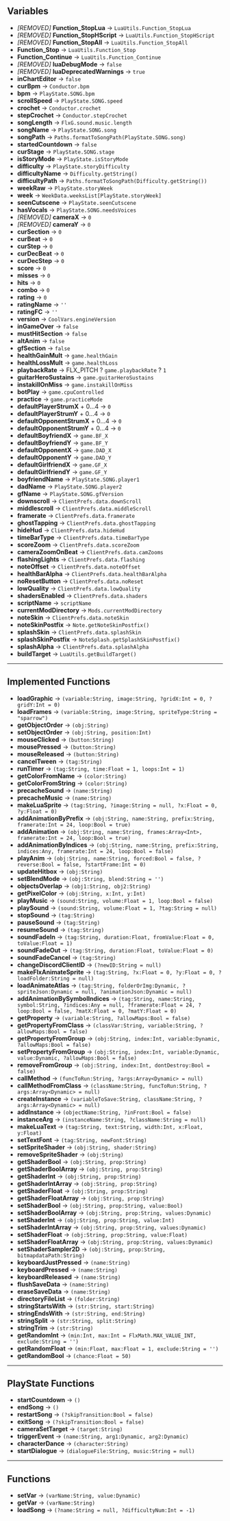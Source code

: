 ## Variables

- *[REMOVED]* **Function_StopLua** -> `LuaUtils.Function_StopLua`
- *[REMOVED]* **Function_StopHScript** -> `LuaUtils.Function_StopHScript`
- *[REMOVED]* **Function_StopAll** -> `LuaUtils.Function_StopAll`
- **Function_Stop** -> `LuaUtils.Function_Stop`
- **Function_Continue** -> `LuaUtils.Function_Continue`
- *[REMOVED]* **luaDebugMode** -> `false`
- *[REMOVED]* **luaDeprecatedWarnings** -> `true`
- **inChartEditor** -> `false`
- **curBpm** -> `Conductor.bpm`
- **bpm** -> `PlayState.SONG.bpm`
- **scrollSpeed** -> `PlayState.SONG.speed`
- **crochet** -> `Conductor.crochet`
- **stepCrochet** -> `Conductor.stepCrochet`
- **songLength** -> `FlxG.sound.music.length`
- **songName** -> `PlayState.SONG.song`
- **songPath** -> `Paths.formatToSongPath(PlayState.SONG.song)`
- **startedCountdown** -> `false`
- **curStage** -> `PlayState.SONG.stage`
- **isStoryMode** -> `PlayState.isStoryMode`
- **difficulty** -> `PlayState.storyDifficulty`
- **difficultyName** -> `Difficulty.getString()`
- **difficultyPath** -> `Paths.formatToSongPath(Difficulty.getString())`
- **weekRaw** -> `PlayState.storyWeek`
- **week** -> `WeekData.weeksList[PlayState.storyWeek]`
- **seenCutscene** -> `PlayState.seenCutscene`
- **hasVocals** -> `PlayState.SONG.needsVoices`
- *[REMOVED]* **cameraX** -> `0`
- *[REMOVED]* **cameraY** -> `0`
- **curSection** -> `0`
- **curBeat** -> `0`
- **curStep** -> `0`
- **curDecBeat** -> `0`
- **curDecStep** -> `0`
- **score** -> `0`
- **misses** -> `0`
- **hits** -> `0`
- **combo** -> `0`
- **rating** -> `0`
- **ratingName** -> `''`
- **ratingFC** -> `''`
- **version** -> `CoolVars.engineVersion`
- **inGameOver** -> `false`
- **mustHitSection** -> `false`
- **altAnim** -> `false`
- **gfSection** -> `false`
- **healthGainMult** -> `game.healthGain`
- **healthLossMult** -> `game.healthLoss`
- **playbackRate** -> FLX_PITCH ? `game.playbackRate` ? `1`
- **guitarHeroSustains** -> `game.guitarHeroSustains`
- **instakillOnMiss** -> `game.instakillOnMiss`
- **botPlay** -> `game.cpuControlled`
- **practice** -> `game.practiceMode`
- **defaultPlayerStrumX** + 0...4 -> `0`
- **defaultPlayerStrumY** + 0...4 -> `0`
- **defaultOpponentStrumX** + 0...4 -> `0`
- **defaultOpponentStrumY** + 0...4 -> `0`
- **defaultBoyfriendX** -> `game.BF_X`
- **defaultBoyfriendY** -> `game.BF_Y`
- **defaultOpponentX** -> `game.DAD_X`
- **defaultOpponentY** -> `game.DAD_Y`
- **defaultGirlfriendX** -> `game.GF_X`
- **defaultGirlfriendY** -> `game.GF_Y`
- **boyfriendName** -> `PlayState.SONG.player1`
- **dadName** -> `PlayState.SONG.player2`
- **gfName** -> `PlayState.SONG.gfVersion`
- **downscroll** -> `ClientPrefs.data.downScroll`
- **middlescroll** -> `ClientPrefs.data.middleScroll`
- **framerate** -> `ClientPrefs.data.framerate`
- **ghostTapping** -> `ClientPrefs.data.ghostTapping`
- **hideHud** -> `ClientPrefs.data.hideHud`
- **timeBarType** -> `ClientPrefs.data.timeBarType`
- **scoreZoom** -> `ClientPrefs.data.scoreZoom`
- **cameraZoomOnBeat** -> `ClientPrefs.data.camZooms`
- **flashingLights** -> `ClientPrefs.data.flashing`
- **noteOffset** -> `ClientPrefs.data.noteOffset`
- **healthBarAlpha** -> `ClientPrefs.data.healthBarAlpha`
- **noResetButton** -> `ClientPrefs.data.noReset`
- **lowQuality** -> `ClientPrefs.data.lowQuality`
- **shadersEnabled** -> `ClientPrefs.data.shaders`
- **scriptName** -> `scriptName`
- **currentModDirectory** -> `Mods.currentModDirectory`
- **noteSkin** -> `ClientPrefs.data.noteSkin`
- **noteSkinPostfix** -> `Note.getNoteSkinPostfix()`
- **splashSkin** -> `ClientPrefs.data.splashSkin`
- **splashSkinPostfix** -> `NoteSplash.getSplashSkinPostfix()`
- **splashAlpha** -> `ClientPrefs.data.splashAlpha`
- **buildTarget** -> `LuaUtils.getBuildTarget()`

---

## Implemented Functions

- **loadGraphic** -> `(variable:String, image:String, ?gridX:Int = 0, ?gridY:Int = 0)`
- **loadFrames** -> `(variable:String, image:String, spriteType:String = "sparrow")`
- **getObjectOrder** -> `(obj:String)`
- **setObjectOrder** -> `(obj:String, position:Int)`
- **mouseClicked** -> `(button:String)`
- **mousePressed** -> `(button:String)`
- **mouseReleased** -> `(button:String)`
- **cancelTween** -> `(tag:String)`
- **runTimer** -> `(tag:String, time:Float = 1, loops:Int = 1)`
- **getColorFromName** -> `(color:String)`
- **getColorFromString** -> `(color:String)`
- **precacheSound** -> `(name:String)`
- **precacheMusic** -> `(name:String)`
- **makeLuaSprite** -> `(tag:String, ?image:String = null, ?x:Float = 0, ?y:Float = 0)`
- **addAnimationByPrefix** -> `(obj:String, name:String, prefix:String, framerate:Int = 24, loop:Bool = true)`
- **addAnimation** -> `(obj:String, name:String, frames:Array<Int>, framerate:Int = 24, loop:Bool = true)`
- **addAnimationByIndices** -> `(obj:String, name:String, prefix:String, indices:Any, framerate:Int = 24, loop:Bool = false)`
- **playAnim** -> `(obj:String, name:String, forced:Bool = false, ?reverse:Bool = false, ?startFrame:Int = 0)`
- **updateHitbox** -> `(obj:String)`
- **setBlendMode** -> `(obj:String, blend:String = '')`
- **objectsOverlap** -> `(obj1:String, obj2:String)`
- **getPixelColor** -> `(obj:String, x:Int, y:Int)`
- **playMusic** -> `(sound:String, volume:Float = 1, loop:Bool = false)`
- **playSound** -> `(sound:String, volume:Float = 1, ?tag:String = null)`
- **stopSound** -> `(tag:String)`
- **pauseSound** -> `(tag:String)`
- **resumeSound** -> `(tag:String)`
- **soundFadeIn** -> `(tag:String, duration:Float, fromValue:Float = 0, toValue:Float = 1)`
- **soundFadeOut** -> `(tag:String, duration:Float, toValue:Float = 0)`
- **soundFadeCancel** -> `(tag:String)`
- **changeDiscordClientID** -> `(?newID:String = null)`
- **makeFlxAnimateSprite** -> `(tag:String, ?x:Float = 0, ?y:Float = 0, ?loadFolder:String = null)`
- **loadAnimateAtlas** -> `(tag:String, folderOrImg:Dynamic, ?spriteJson:Dynamic = null, ?animationJson:Dynamic = null)`
- **addAnimationBySymbolIndices** -> `(tag:String, name:String, symbol:String, ?indices:Any = null, ?framerate:Float = 24, ?loop:Bool = false, ?matX:Float = 0, ?matY:Float = 0)`
- **getProperty** -> `(variable:String, ?allowMaps:Bool = false)`
- **getPropertyFromClass** -> `(classVar:String, variable:String, ?allowMaps:Bool = false)`
- **getPropertyFromGroup** -> `(obj:String, index:Int, variable:Dynamic, ?allowMaps:Bool = false)`
- **setPropertyFromGroup** -> `(obj:String, index:Int, variable:Dynamic, value:Dynamic, ?allowMaps:Bool = false)`
- **removeFromGroup** -> `(obj:String, index:Int, dontDestroy:Bool = false)`
- **callMethod** -> `(funcToRun:String, ?args:Array<Dynamic> = null)`
- **callMethodFromClass** -> `(className:String, funcToRun:String, ?args:Array<Dynamic> = null)`
- **createInstance** -> `(variableToSave:String, className:String, ?args:Array<Dynamic> = null)`
- **addInstance** -> `(objectName:String, ?inFront:Bool = false)`
- **instanceArg** -> `(instanceName:String, ?className:String = null)`
- **makeLuaText** -> `(tag:String, text:String, width:Int, x:Float, y:Float)`
- **setTextFont** -> `(tag:String, newFont:String)`
- **setSpriteShader** -> `(obj:String, shader:String)`
- **removeSpriteShader** -> `(obj:String)`
- **getShaderBool** -> `(obj:String, prop:String)`
- **getShaderBoolArray** -> `(obj:String, prop:String)`
- **getShaderInt** -> `(obj:String, prop:String)`
- **getShaderIntArray** -> `(obj:String, prop:String)`
- **getShaderFloat** -> `(obj:String, prop:String)`
- **getShaderFloatArray** -> `(obj:String, prop:String)`
- **setShaderBool** -> `(obj:String, prop:String, value:Bool)`
- **setShaderBoolArray** -> `(obj:String, prop:String, values:Dynamic)`
- **setShaderInt** -> `(obj:String, prop:String, value:Int)`
- **setShaderIntArray** -> `(obj:String, prop:String, values:Dynamic)`
- **setShaderFloat** -> `(obj:String, prop:String, value:Float)`
- **setShaderFloatArray** -> `(obj:String, prop:String, values:Dynamic)`
- **setShaderSampler2D** -> `(obj:String, prop:String, bitmapdataPath:String)`
- **keyboardJustPressed** -> `(name:String)`
- **keyboardPressed** -> `(name:String)`
- **keyboardReleased** -> `(name:String)`
- **flushSaveData** -> `(name:String)`
- **eraseSaveData** -> `(name:String)`
- **directoryFileList** -> `(folder:String)`
- **stringStartsWith** -> `(str:String, start:String)`
- **stringEndsWith** -> `(str:String, end:String)`
- **stringSplit** -> `(str:String, split:String)`
- **stringTrim** -> `(str:String)`
- **getRandomInt** -> `(min:Int, max:Int = FlxMath.MAX_VALUE_INT, exclude:String = '')`
- **getRandomFloat** -> `(min:Float, max:Float = 1, exclude:String = '')`
- **getRandomBool** -> `(chance:Float = 50)`

---

## PlayState Functions

- **startCountdown** -> `()`
- **endSong** -> `()`
- **restartSong** -> `(?skipTransition:Bool = false)`
- **exitSong** -> `(?skipTransition:Bool = false)`
- **cameraSetTarget** -> `(target:String)`
- **triggerEvent** -> `(name:String, arg1:Dynamic, arg2:Dynamic)`
- **characterDance** -> `(character:String)`
- **startDialogue** -> `(dialogueFile:String, music:String = null)`

---

## Functions

- **setVar** -> `(varName:String, value:Dynamic)`
- **getVar** -> `(varName:String)`
- **loadSong** -> `(?name:String = null, ?difficultyNum:Int = -1)`